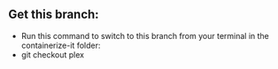 ## Get this branch:
* Run this command to switch to this branch from your terminal in the containerize-it folder:
* git checkout plex